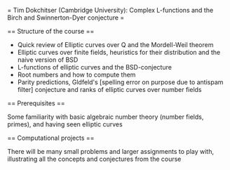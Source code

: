 = Tim Dokchitser (Cambridge University): Complex L-functions and the Birch and Swinnerton-Dyer conjecture =

== Structure of the course ==

 - Quick review of Elliptic curves over Q and the Mordell-Weil theorem
 - Elliptic curves over finite fields, heuristics for their distribution and the naive version of BSD
 - L-functions of elliptic curves and the BSD-conjecture
 - Root numbers and how to compute them
 - Parity predictions, Gldfeld's [spelling error on purpose due to antispam filter] conjecture and ranks of elliptic curves over number fields

== Prerequisites ==

Some familiarity with basic algebraic number theory (number fields, primes), and having seen elliptic curves

== Computational projects ==

There will be many small problems and larger assignments to play with, illustrating all the concepts and conjectures from the course
